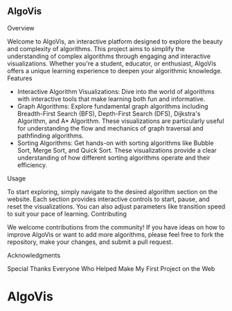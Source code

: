## AlgoVis

Overview

Welcome to AlgoVis, an interactive platform designed to explore the beauty and complexity of algorithms. This project aims to simplify the understanding of complex algorithms through engaging and interactive visualizations. Whether you're a student, educator, or enthusiast, AlgoVis offers a unique learning experience to deepen your algorithmic knowledge.
Features

  - Interactive Algorithm Visualizations: Dive into the world of algorithms with interactive tools that make learning both fun and informative.
  - Graph Algorithms: Explore fundamental graph algorithms including Breadth-First Search (BFS), Depth-First Search (DFS), Dijkstra's Algorithm, and A* Algorithm. These visualizations are particularly useful for understanding the flow and mechanics of graph traversal and pathfinding algorithms.
  - Sorting Algorithms: Get hands-on with sorting algorithms like Bubble Sort, Merge Sort, and Quick Sort. These visualizations provide a clear understanding of how different sorting algorithms operate and their efficiency.

Usage

To start exploring, simply navigate to the desired algorithm section on the website. Each section provides interactive controls to start, pause, and reset the visualizations. You can also adjust parameters like transition speed to suit your pace of learning.
Contributing

We welcome contributions from the community! If you have ideas on how to improve AlgoVis or want to add more algorithms, please feel free to fork the repository, make your changes, and submit a pull request.

Acknowledgments

Special Thanks Everyone Who Helped Make My First Project on the Web
# AlgoVis

